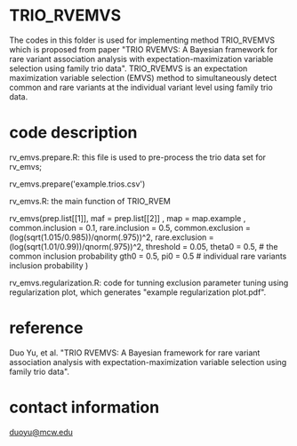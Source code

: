 # TRIO_RVEMVS
The codes in this folder is used for implementing method TRIO_RVEMVS which is proposed from
paper "TRIO RVEMVS: A Bayesian framework for rare variant association analysis with expectation-maximization variable selection using family trio data".
TRIO_RVEMVS is an expectation maximization variable selection (EMVS) method to simultaneously detect common and rare variants at the individual variant level using family trio data.

# code description
rv_emvs.prepare.R: this file is used to pre-process the trio data set for rv_emvs; 

rv_emvs.prepare('example.trios.csv')
                
rv_emvs.R: the main function of TRIO_RVEM

rv_emvs(prep.list[[1]], maf = prep.list[[2]] , map = map.example , common.inclusion = 0.1, rare.inclusion = 0.5,
                                 common.exclusion = (log(sqrt(1.015/0.985))/qnorm(.975))^2,
                                 rare.exclusion = (log(sqrt(1.01/0.99))/qnorm(.975))^2,
                                 threshold = 0.05, theta0 = 0.5,        # the common  inclusion probability
                                 gth0 = 0.5,
                                 pi0 = 0.5                           # individual rare variants inclusion probability
                                 ) 

rv_emvs.regularization.R: code for tunning exclusion parameter tuning using regularization plot, which generates "example regularization plot.pdf".

# reference
Duo Yu, et al. "TRIO RVEMVS: A Bayesian framework for rare variant association analysis with expectation-maximization variable selection using family trio data".

# contact information
duoyu@mcw.edu
